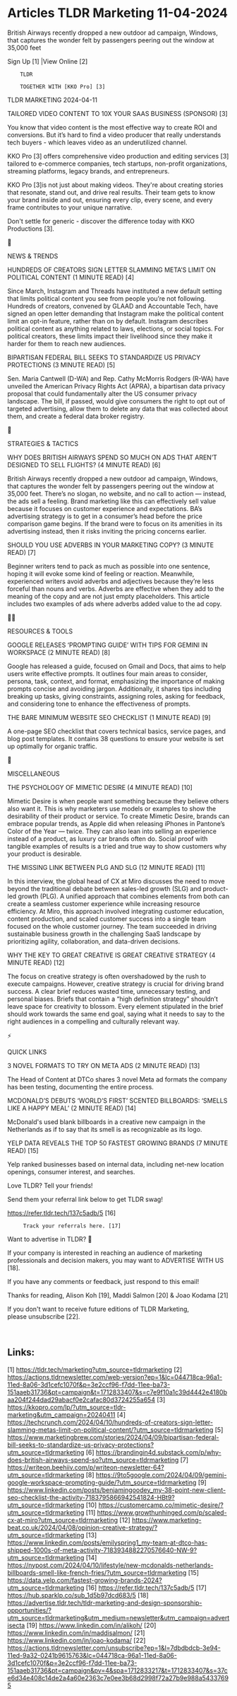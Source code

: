# Articles TLDR Marketing 11-04-2024

British Airways recently dropped a new outdoor ad campaign, Windows,
that captures the wonder felt by passengers peering out the window at
35,000 feet  

 Sign Up [1] |View Online [2] 

		TLDR 

		TOGETHER WITH [KKO Pro] [3]

TLDR MARKETING 2024-04-11

 TAILORED VIDEO CONTENT TO 10X YOUR SAAS BUSINESS (SPONSOR) [3] 

 You know that video content is the most effective way to create ROI
and conversions. But it’s hard to find a video producer that really
understands tech buyers - which leaves video as an underutilized
channel.

KKO Pro [3] offers comprehensive video production and editing services
[3] tailored to e-commerce companies, tech startups, non-profit
organizations, streaming platforms, legacy brands, and entrepreneurs.

KKO Pro [3]is not just about making videos. They're about creating
stories that resonate, stand out, and drive real results. Their team
gets to know your brand inside and out, ensuring every clip, every
scene, and every frame contributes to your unique narrative.

Don't settle for generic - discover the difference today with KKO
Productions [3].

📱 

NEWS & TRENDS

 HUNDREDS OF CREATORS SIGN LETTER SLAMMING META’S LIMIT ON POLITICAL
CONTENT (1 MINUTE READ) [4] 

 Since March, Instagram and Threads have instituted a new default
setting that limits political content you see from people you’re not
following. Hundreds of creators, convened by GLAAD and Accountable
Tech, have signed an open letter demanding that Instagram make the
political content limit an opt-in feature, rather than on by default.
Instagram describes political content as anything related to laws,
elections, or social topics. For political creators, these limits
impact their livelihood since they make it harder for them to reach
new audiences. 

 BIPARTISAN FEDERAL BILL SEEKS TO STANDARDIZE US PRIVACY PROTECTIONS
(3 MINUTE READ) [5] 

 Sen. Maria Cantwell (D-WA) and Rep. Cathy McMorris Rodgers (R-WA)
have unveiled the American Privacy Rights Act (APRA), a bipartisan
data privacy proposal that could fundamentally alter the US consumer
privacy landscape. The bill, if passed, would give consumers the right
to opt out of targeted advertising, allow them to delete any data that
was collected about them, and create a federal data broker registry. 

🚀 

STRATEGIES & TACTICS

 WHY DOES BRITISH AIRWAYS SPEND SO MUCH ON ADS THAT AREN’T DESIGNED
TO SELL FLIGHTS? (4 MINUTE READ) [6] 

 British Airways recently dropped a new outdoor ad campaign, Windows,
that captures the wonder felt by passengers peering out the window at
35,000 feet. There’s no slogan, no website, and no call to action
— instead, the ads sell a feeling. Brand marketing like this can
effectively sell value because it focuses on customer experience and
expectations. BA’s advertising strategy is to get in a consumer’s
head before the price comparison game begins. If the brand were to
focus on its amenities in its advertising instead, then it risks
inviting the pricing concerns earlier. 

 SHOULD YOU USE ADVERBS IN YOUR MARKETING COPY? (3 MINUTE READ) [7] 

 Beginner writers tend to pack as much as possible into one sentence,
hoping it will evoke some kind of feeling or reaction. Meanwhile,
experienced writers avoid adverbs and adjectives because they’re
less forceful than nouns and verbs. Adverbs are effective when they
add to the meaning of the copy and are not just empty placeholders.
This article includes two examples of ads where adverbs added value to
the ad copy. 

🧑‍💻 

RESOURCES & TOOLS

 GOOGLE RELEASES ‘PROMPTING GUIDE’ WITH TIPS FOR GEMINI IN
WORKSPACE (2 MINUTE READ) [8] 

 Google has released a guide, focused on Gmail and Docs, that aims to
help users write effective prompts. It outlines four main areas to
consider, persona, task, context, and format, emphasizing the
importance of making prompts concise and avoiding jargon.
Additionally, it shares tips including breaking up tasks, giving
constraints, assigning roles, asking for feedback, and considering
tone to enhance the effectiveness of prompts. 

 THE BARE MINIMUM WEBSITE SEO CHECKLIST (1 MINUTE READ) [9] 

 A one-page SEO checklist that covers technical basics, service pages,
and blog post templates. It contains 38 questions to ensure your
website is set up optimally for organic traffic. 

🎁 

MISCELLANEOUS

 THE PSYCHOLOGY OF MIMETIC DESIRE (4 MINUTE READ) [10] 

 Mimetic Desire is when people want something because they believe
others also want it. This is why marketers use models or examples to
show the desirability of their product or service. To create Mimetic
Desire, brands can embrace popular trends, as Apple did when releasing
iPhones in Pantone’s Color of the Year — twice. They can also lean
into selling an experience instead of a product, as luxury car brands
often do. Social proof with tangible examples of results is a tried
and true way to show customers why your product is desirable. 

 THE MISSING LINK BETWEEN PLG AND SLG (12 MINUTE READ) [11] 

 In this interview, the global head of CX at Miro discusses the need
to move beyond the traditional debate between sales-led growth (SLG)
and product-led growth (PLG). A unified approach that combines
elements from both can create a seamless customer experience while
increasing resource efficiency. At Miro, this approach involved
integrating customer education, content production, and scaled
customer success into a single team focused on the whole customer
journey. The team succeeded in driving sustainable business growth in
the challenging SaaS landscape by prioritizing agility, collaboration,
and data-driven decisions. 

 WHY THE KEY TO GREAT CREATIVE IS GREAT CREATIVE STRATEGY (4 MINUTE
READ) [12] 

 The focus on creative strategy is often overshadowed by the rush to
execute campaigns. However, creative strategy is crucial for driving
brand success. A clear brief reduces wasted time, unnecessary testing,
and personal biases. Briefs that contain a “high definition
strategy” shouldn’t leave space for creativity to blossom. Every
element stipulated in the brief should work towards the same end goal,
saying what it needs to say to the right audiences in a compelling and
culturally relevant way. 

⚡ 

QUICK LINKS

 3 NOVEL FORMATS TO TRY ON META ADS (2 MINUTE READ) [13] 

 The Head of Content at DTCo shares 3 novel Meta ad formats the
company has been testing, documenting the entire process. 

 MCDONALD’S DEBUTS ‘WORLD’S FIRST’ SCENTED BILLBOARDS:
‘SMELLS LIKE A HAPPY MEAL’ (2 MINUTE READ) [14] 

 McDonald's used blank billboards in a creative new campaign in the
Netherlands as if to say that its smell is as recognizable as its
logo. 

 YELP DATA REVEALS THE TOP 50 FASTEST GROWING BRANDS (7 MINUTE READ)
[15] 

 Yelp ranked businesses based on internal data, including net-new
location openings, consumer interest, and searches. 

Love TLDR? Tell your friends!

 Send them your referral link below to get TLDR swag! 

 https://refer.tldr.tech/137c5adb/5 [16] 

		 Track your referrals here. [17] 

Want to advertise in TLDR? 📰

 If your company is interested in reaching an audience of marketing
professionals and decision makers, you may want to ADVERTISE WITH US
[18]. 

 If you have any comments or feedback, just respond to this email! 

Thanks for reading, 
Alison Koh [19], Maddi Salmon [20] & Joao Kodama [21] 

If you don't want to receive future editions of TLDR Marketing,
please unsubscribe [22]. 

  

 

Links:
------
[1] https://tldr.tech/marketing?utm_source=tldrmarketing
[2] https://actions.tldrnewsletter.com/web-version?ep=1&lc=044718ca-96a1-11ed-8a06-3d1cefc1070f&p=3e2ccf96-f7dd-11ee-ba73-151aaeb31736&pt=campaign&t=1712833407&s=c7e9f10a1c39d4442e4180baa204f244dad29abacf0e2cafac80d3724255a654
[3] https://kkopro.com/lp/?utm_source=tldr-marketing&utm_campaign=20240411
[4] https://techcrunch.com/2024/04/10/hundreds-of-creators-sign-letter-slamming-metas-limit-on-political-content/?utm_source=tldrmarketing
[5] https://www.marketingbrew.com/stories/2024/04/09/bipartisan-federal-bill-seeks-to-standardize-us-privacy-protections?utm_source=tldrmarketing
[6] https://brandingin4d.substack.com/p/why-does-british-airways-spend-so?utm_source=tldrmarketing
[7] https://writeon.beehiiv.com/p/writeon-newsletter-64?utm_source=tldrmarketing
[8] https://9to5google.com/2024/04/09/gemini-google-workspace-prompting-guide/?utm_source=tldrmarketing
[9] https://www.linkedin.com/posts/benjamingoodey_my-38-point-new-client-seo-checklist-the-activity-7183795866942541824-HBt9?utm_source=tldrmarketing
[10] https://customercamp.co/mimetic-desire/?utm_source=tldrmarketing
[11] https://www.growthunhinged.com/p/scaled-cx-at-miro?utm_source=tldrmarketing
[12] https://www.marketing-beat.co.uk/2024/04/08/opinion-creative-strategy/?utm_source=tldrmarketing
[13] https://www.linkedin.com/posts/emilyspring1_my-team-at-dtco-has-shipped-1000s-of-meta-activity-7183934882270576640-NW-9?utm_source=tldrmarketing
[14] https://nypost.com/2024/04/10/lifestyle/new-mcdonalds-netherlands-billboards-smell-like-french-fries/?utm_source=tldrmarketing
[15] https://data.yelp.com/fastest-growing-brands-2024?utm_source=tldrmarketing
[16] https://refer.tldr.tech/137c5adb/5
[17] https://hub.sparklp.co/sub_1d5b97dcd683/5
[18] https://advertise.tldr.tech/tldr-marketing-and-design-sponsorship-opportunities/?utm_source=tldrmarketing&utm_medium=newsletter&utm_campaign=advertisecta
[19] https://www.linkedin.com/in/alikoh/
[20] https://www.linkedin.com/in/maddisalmon/
[21] https://www.linkedin.com/in/joao-kodama/
[22] https://actions.tldrnewsletter.com/unsubscribe?ep=1&l=7dbdbdcb-3e94-11ed-9a32-0241b9615763&lc=044718ca-96a1-11ed-8a06-3d1cefc1070f&p=3e2ccf96-f7dd-11ee-ba73-151aaeb31736&pt=campaign&pv=4&spa=1712833217&t=1712833407&s=37ce6d34e408c14de2a4a60e2363c7e0ee3b68d2998f72a27b9e988a54337695